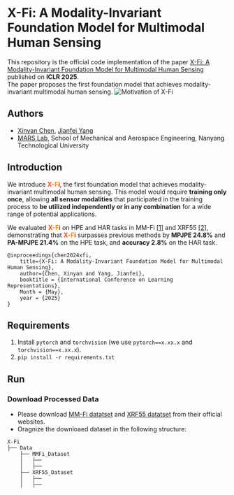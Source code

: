 # X-Fi: A Modality-Invariant Foundation Model for Multimodal Human Sensing

This repository is the official code implementation of the paper [X-Fi: A Modality-Invariant Foundation Model for Multimodal Human Sensing](https://openreview.net/pdf?id=b42wmsdwmB) published on **ICLR 2025**.\
The paper proposes the first foundation model that achieves modality-invariant multimodal human sensing.
![Motivation of X-Fi](figures/concept.gif)

## Authors
- [Xinyan Chen](),
[Jianfei Yang](https://marsyang.site/)
- [MARS Lab](http://marslab.tech/), School of Mechanical and Aerospace Engineering, Nanyang Technological University 

## Introduction
We introduce **<span style="color: #FF4500;">X</span><span style="color: #FF6347;">-</span><span style="color: #FF8C00;">F</span><span style="color: #FF2400;">i</span>**, the first foundation model that achieves modality-invariant multimodal human sensing. This model would require **training only once**, allowing **all sensor modalities** that participated in the training process to **be utilized independently or in any combination** for a wide range of potential applications.

We evaluated **<span style="color: #FF4500;">X</span><span style="color: #FF6347;">-</span><span style="color: #FF8C00;">F</span><span style="color: #FF2400;">i</span>** on HPE and HAR tasks in MM-Fi [[1]](https://openreview.net/pdf?id=1uAsASS1th) and XRF55 [[2]](https://dl.acm.org/doi/10.1145/3643543), demonstrating that **<span style="color: #FF4500;">X</span><span style="color: #FF6347;">-</span><span style="color: #FF8C00;">F</span><span style="color: #FF2400;">i</span>** surpasses previous methods by **MPJPE 24.8%** and **PA-MPJPE 21.4%** on the HPE task, and **accuracy 2.8%** on the HAR task.

```
@inproceedings{chen2024xfi,
    title={X-Fi: A Modality-Invariant Foundation Model for Multimodal Human Sensing}, 
    author={Chen, Xinyan and Yang, Jianfei},
    booktitle = {International Conference on Learning Representations},
    Month = {May},
    year = {2025}
}
```

## Requirements

1. Install `pytorch` and `torchvision` (we use `pytorch==x.xx.x` and `torchvision==x.xx.x`).
2. `pip install -r requirements.txt`

## Run
### Download Processed Data
- Please download [MM-Fi datatset](https://github.com/ybhbingo/MMFi_dataset) and [XRF55 datatset](https://github.com/aiotgroup/XRF55-repo) from their official websites.
- Oragnize the downloaed dataset in the following structure:
```
X-Fi
├── Data
    ├── MMFi_Dataset
    │   ├── 
    │   ├── 
    ├── XRF55_Dataset
    │   ├── 
    │   ├── 
```